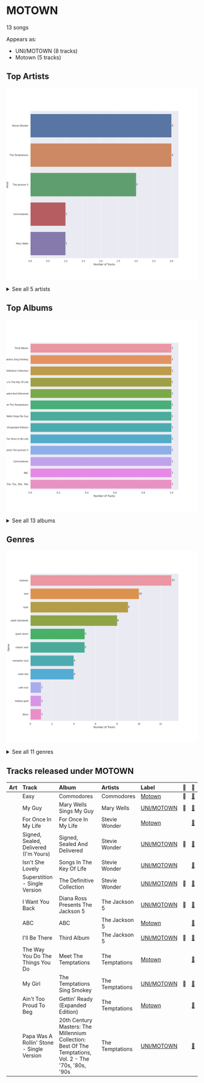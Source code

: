 # MOTOWN

13 songs

Appears as:
- UNI/MOTOWN (8 tracks)
- Motown (5 tracks)

## Top Artists

![Bar chart of top 5 artists](../images/labels/motown/artists.png)


<details>
<summary>See all 5 artists</summary>

|   Number of Tracks | Art                                                                                              | Artist          | 🔗                                                           |
|-------------------:|:-------------------------------------------------------------------------------------------------|:----------------|:------------------------------------------------------------|
|                  4 | <img src="https://i.scdn.co/image/c59faacbed7aa770266bad048660810eca204108" alt="" width="50" /> | Stevie Wonder   | [🔗](https://open.spotify.com/artist/7guDJrEfX3qb6FEbdPA5qi) |
|                  4 | <img src="https://i.scdn.co/image/ab6761610000e5eb3f0f76df1047720f2e57fc35" alt="" width="50" /> | The Temptations | [🔗](https://open.spotify.com/artist/3RwQ26hR2tJtA8F9p2n7jG) |
|                  3 | <img src="https://i.scdn.co/image/19f768d93f6c80f7d4ca5b906e1c0376a3704389" alt="" width="50" /> | The Jackson 5   | [🔗](https://open.spotify.com/artist/2iE18Oxc8YSumAU232n4rW) |
|                  1 | <img src="https://i.scdn.co/image/ab6761610000e5eb21a213a4fe1a6f9b45d3f7f9" alt="" width="50" /> | Commodores      | [🔗](https://open.spotify.com/artist/6twIAGnYuIT1pncMAsXnEm) |
|                  1 | <img src="https://i.scdn.co/image/14925be3ce17d25a95b95ae7491e18fe3adc80b0" alt="" width="50" /> | Mary Wells      | [🔗](https://open.spotify.com/artist/1cjZk1xXn3YCToNg3uJpA7) |

</details>


## Top Albums

![Bar chart of top 13 albums](../images/labels/motown/albums.png)


<details>
<summary>See all 13 albums</summary>

|   Number of Tracks | Art                                                                                              | Album                                                                                                   | Release Date   | 🔗                                                          |
|-------------------:|:-------------------------------------------------------------------------------------------------|:--------------------------------------------------------------------------------------------------------|:---------------|:-----------------------------------------------------------|
|                  1 | <img src="https://i.scdn.co/image/ab67616d0000b27320112a0321d2efc7384db456" alt="" width="50" /> | Third Album                                                                                             | 1970-09-08     | [🔗](https://open.spotify.com/album/5d6X8oegJmu9XKn9UBAswG) |
|                  1 | <img src="https://i.scdn.co/image/ab67616d0000b2731a5b6271ae1c8497df20916e" alt="" width="50" /> | The Temptations Sing Smokey                                                                             | 1965-03-22     | [🔗](https://open.spotify.com/album/45tweuKI0zdh8zgKo05cTw) |
|                  1 | <img src="https://i.scdn.co/image/ab67616d0000b2739e447b59bd3e2cbefaa31d91" alt="" width="50" /> | The Definitive Collection                                                                               | 2002-10-29     | [🔗](https://open.spotify.com/album/4E1itnJOhTMRSATNaxh0Sq) |
|                  1 | <img src="https://i.scdn.co/image/ab67616d0000b2732fee61bfec596bb6f5447c50" alt="" width="50" /> | Songs In The Key Of Life                                                                                | 1976-09-28     | [🔗](https://open.spotify.com/album/6YUCc2RiXcEKS9ibuZxjt0) |
|                  1 | <img src="https://i.scdn.co/image/ab67616d0000b273c5e9e847ca9c0982b4c91d4b" alt="" width="50" /> | Signed, Sealed And Delivered                                                                            | 1970-08-07     | [🔗](https://open.spotify.com/album/54ootLtDyMZFr9obtWQvvO) |
|                  1 | <img src="https://i.scdn.co/image/ab67616d0000b2736506e351b719b6f122e60ea2" alt="" width="50" /> | Meet The Temptations                                                                                    | 1964           | [🔗](https://open.spotify.com/album/199rfdL0k6q5ReLA7V4KMt) |
|                  1 | <img src="https://i.scdn.co/image/ab67616d0000b2735b50e493598153b926ded824" alt="" width="50" /> | Mary Wells Sings My Guy                                                                                 | 1964           | [🔗](https://open.spotify.com/album/6pUoPt9A6P1G8YJ5vw6GBP) |
|                  1 | <img src="https://i.scdn.co/image/ab67616d0000b2739f06367f9a07d24fc9c641a9" alt="" width="50" /> | Gettin' Ready (Expanded Edition)                                                                        | 1966           | [🔗](https://open.spotify.com/album/3RE8NUULcBzFvVtCmlI4lb) |
|                  1 | <img src="https://i.scdn.co/image/ab67616d0000b273cab4dfee401a04dacfa11784" alt="" width="50" /> | For Once In My Life                                                                                     | 1968-12-01     | [🔗](https://open.spotify.com/album/3pPBbp1Nl9n1AM9xFpdKtZ) |
|                  1 | <img src="https://i.scdn.co/image/ab67616d0000b27316aaf05fe82237576a7d0e38" alt="" width="50" /> | Diana Ross Presents The Jackson 5                                                                       | 1969-12-18     | [🔗](https://open.spotify.com/album/51uoKRa8vT5SULrlF8s2t1) |
|                  1 | <img src="https://i.scdn.co/image/ab67616d0000b27340eea368f4fb5f5ee6dcd9a8" alt="" width="50" /> | Commodores                                                                                              | 1977-01-01     | [🔗](https://open.spotify.com/album/2tzbNCAUTmW4MIM2Ulvrwl) |
|                  1 | <img src="https://i.scdn.co/image/ab67616d0000b2731c9f79fbe073eb95007ed48f" alt="" width="50" /> | ABC                                                                                                     | 1970-05-08     | [🔗](https://open.spotify.com/album/3btVhknqDeGAEd1Qj7lL57) |
|                  1 | <img src="https://i.scdn.co/image/ab67616d0000b273dabb260cf41a2fbb2c842787" alt="" width="50" /> | 20th Century Masters: The Millennium Collection: Best Of The Temptations, Vol. 2 - The '70s, '80s, '90s | 2000-01-11     | [🔗](https://open.spotify.com/album/2kzUxFepw1uLjbgqV537eP) |

</details>


## Genres

![Bar chart of top 11 genres](../images/labels/motown/genres.png)


<details>
<summary>See all 11 genres</summary>

|   Number of Tracks | Genre                                           |
|-------------------:|:------------------------------------------------|
|                 13 | motown                                          |
|                 10 | soul                                            |
|                  9 | funk                                            |
|                  8 | [adult standards](../genres/adult_standards.md) |
|                  5 | quiet storm                                     |
|                  5 | classic soul                                    |
|                  4 | memphis soul                                    |
|                  4 | indie r&b                                       |
|                  1 | [soft rock](../genres/soft_rock.md)             |
|                  1 | [mellow gold](../genres/mellow_gold.md)         |
|                  1 | disco                                           |

</details>


## Tracks released under MOTOWN

| Art                                                                                              | Track                                     | Album                                                                                                   | Artists         | Label                | 💚   | 🔗                                                          |
|:-------------------------------------------------------------------------------------------------|:------------------------------------------|:--------------------------------------------------------------------------------------------------------|:----------------|:---------------------|:----|:-----------------------------------------------------------|
| <img src="https://i.scdn.co/image/ab67616d0000b27340eea368f4fb5f5ee6dcd9a8" alt="" width="50" /> | Easy                                      | Commodores                                                                                              | Commodores      | [Motown](motown.md)  | 💚   | [🔗](https://open.spotify.com/track/1JQ6Xm1JrvHfvAqhl5pwaA) |
| <img src="https://i.scdn.co/image/ab67616d0000b2735b50e493598153b926ded824" alt="" width="50" /> | My Guy                                    | Mary Wells Sings My Guy                                                                                 | Mary Wells      | [UNI/MOTOWN](uni.md) | 💚   | [🔗](https://open.spotify.com/track/4591VqUIXysNlmI5NcAIUd) |
| <img src="https://i.scdn.co/image/ab67616d0000b273cab4dfee401a04dacfa11784" alt="" width="50" /> | For Once In My Life                       | For Once In My Life                                                                                     | Stevie Wonder   | [Motown](motown.md)  |     | [🔗](https://open.spotify.com/track/4kP69y3GKHi9tXckfgp4bK) |
| <img src="https://i.scdn.co/image/ab67616d0000b273c5e9e847ca9c0982b4c91d4b" alt="" width="50" /> | Signed, Sealed, Delivered (I'm Yours)     | Signed, Sealed And Delivered                                                                            | Stevie Wonder   | [UNI/MOTOWN](uni.md) | 💚   | [🔗](https://open.spotify.com/track/2eF8pWbiivYsYRpbntYsnc) |
| <img src="https://i.scdn.co/image/ab67616d0000b2732fee61bfec596bb6f5447c50" alt="" width="50" /> | Isn't She Lovely                          | Songs In The Key Of Life                                                                                | Stevie Wonder   | [UNI/MOTOWN](uni.md) |     | [🔗](https://open.spotify.com/track/6RANU8AS5ICU5PEHh8BYtH) |
| <img src="https://i.scdn.co/image/ab67616d0000b2739e447b59bd3e2cbefaa31d91" alt="" width="50" /> | Superstition - Single Version             | The Definitive Collection                                                                               | Stevie Wonder   | [UNI/MOTOWN](uni.md) | 💚   | [🔗](https://open.spotify.com/track/1h2xVEoJORqrg71HocgqXd) |
| <img src="https://i.scdn.co/image/ab67616d0000b27316aaf05fe82237576a7d0e38" alt="" width="50" /> | I Want You Back                           | Diana Ross Presents The Jackson 5                                                                       | The Jackson 5   | [UNI/MOTOWN](uni.md) | 💚   | [🔗](https://open.spotify.com/track/5LxvwujISqiB8vpRYv887S) |
| <img src="https://i.scdn.co/image/ab67616d0000b2731c9f79fbe073eb95007ed48f" alt="" width="50" /> | ABC                                       | ABC                                                                                                     | The Jackson 5   | [Motown](motown.md)  |     | [🔗](https://open.spotify.com/track/6wDviYDtmSDZ0S6TVMM9Vc) |
| <img src="https://i.scdn.co/image/ab67616d0000b27320112a0321d2efc7384db456" alt="" width="50" /> | I'll Be There                             | Third Album                                                                                             | The Jackson 5   | [UNI/MOTOWN](uni.md) | 💚   | [🔗](https://open.spotify.com/track/5RdhBLmB4DyFHLglRrfx63) |
| <img src="https://i.scdn.co/image/ab67616d0000b2736506e351b719b6f122e60ea2" alt="" width="50" /> | The Way You Do The Things You Do          | Meet The Temptations                                                                                    | The Temptations | [Motown](motown.md)  |     | [🔗](https://open.spotify.com/track/3496rr5XSGD6n1Z1OKXovb) |
| <img src="https://i.scdn.co/image/ab67616d0000b2731a5b6271ae1c8497df20916e" alt="" width="50" /> | My Girl                                   | The Temptations Sing Smokey                                                                             | The Temptations | [UNI/MOTOWN](uni.md) | 💚   | [🔗](https://open.spotify.com/track/745H5CctFr12Mo7cqa1BMH) |
| <img src="https://i.scdn.co/image/ab67616d0000b2739f06367f9a07d24fc9c641a9" alt="" width="50" /> | Ain't Too Proud To Beg                    | Gettin' Ready (Expanded Edition)                                                                        | The Temptations | [Motown](motown.md)  |     | [🔗](https://open.spotify.com/track/4CoGNqLap7UGU5Q3VdKug0) |
| <img src="https://i.scdn.co/image/ab67616d0000b273dabb260cf41a2fbb2c842787" alt="" width="50" /> | Papa Was A Rollin' Stone - Single Version | 20th Century Masters: The Millennium Collection: Best Of The Temptations, Vol. 2 - The '70s, '80s, '90s | The Temptations | [UNI/MOTOWN](uni.md) |     | [🔗](https://open.spotify.com/track/7MiLmLbwNoyf47xQ4TCVYp) |
